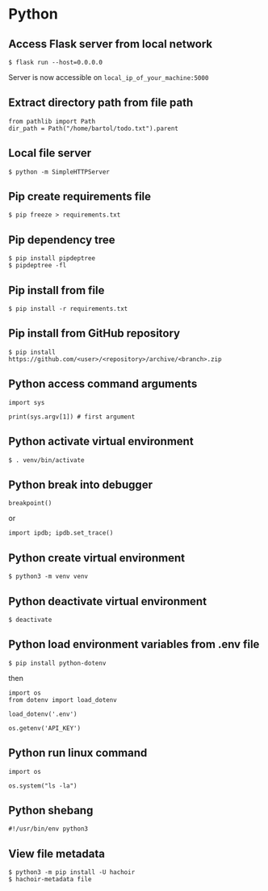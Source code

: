 # Python

## Access Flask server from local network

	$ flask run --host=0.0.0.0

Server is now accessible on `local_ip_of_your_machine:5000`

## Extract directory path from file path

	from pathlib import Path
	dir_path = Path("/home/bartol/todo.txt").parent

## Local file server

	$ python -m SimpleHTTPServer

## Pip create requirements file

	$ pip freeze > requirements.txt

## Pip dependency tree

	$ pip install pipdeptree
	$ pipdeptree -fl

## Pip install from file

	$ pip install -r requirements.txt

## Pip install from GitHub repository

	$ pip install https://github.com/<user>/<repository>/archive/<branch>.zip

## Python access command arguments

	import sys

	print(sys.argv[1]) # first argument

## Python activate virtual environment

	$ . venv/bin/activate

## Python break into debugger

	breakpoint()

or

	import ipdb; ipdb.set_trace()

## Python create virtual environment

	$ python3 -m venv venv

## Python deactivate virtual environment

	$ deactivate

## Python load environment variables from .env file

	$ pip install python-dotenv

then

	import os
	from dotenv import load_dotenv

	load_dotenv('.env')

	os.getenv('API_KEY')

## Python run linux command

	import os

	os.system("ls -la")

## Python shebang

	#!/usr/bin/env python3

## View file metadata

	$ python3 -m pip install -U hachoir
	$ hachoir-metadata file
